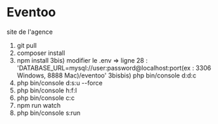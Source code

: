 
# Eventoo

site de l'agence
1) git pull
2) composer install
3) npm install
3bis) modifier le .env => ligne 28 : 'DATABASE_URL=mysql://user:password@localhost:port(ex : 3306 Windows, 8888 Mac)/eventoo'
3bisbis) php bin/console d:d:c
4) php bin/console d:s:u --force
5) php bin/console h:f:l
6) php bin/console c:c
7) npm run watch
8) php bin/console s:run
